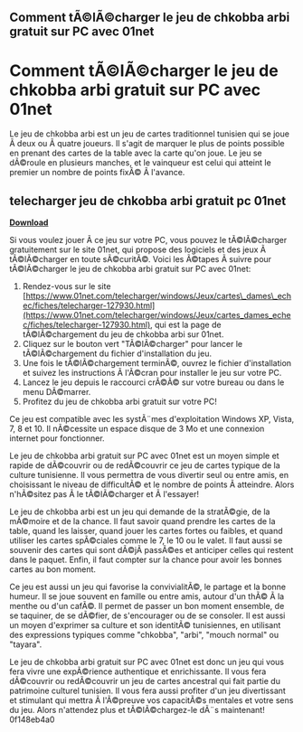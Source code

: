 ## Comment tÃ©lÃ©charger le jeu de chkobba arbi gratuit sur PC avec 01net

  
# Comment tÃ©lÃ©charger le jeu de chkobba arbi gratuit sur PC avec 01net
 
Le jeu de chkobba arbi est un jeu de cartes traditionnel tunisien qui se joue Ã  deux ou Ã  quatre joueurs. Il s'agit de marquer le plus de points possible en prenant des cartes de la table avec la carte qu'on joue. Le jeu se dÃ©roule en plusieurs manches, et le vainqueur est celui qui atteint le premier un nombre de points fixÃ© Ã  l'avance.
 
## telecharger jeu de chkobba arbi gratuit pc 01net


[**Download**](https://www.google.com/url?q=https%3A%2F%2Furllie.com%2F2tLxUE&sa=D&sntz=1&usg=AOvVaw2iJE0WYMN_qCPJoGkyTSTx)

 
Si vous voulez jouer Ã  ce jeu sur votre PC, vous pouvez le tÃ©lÃ©charger gratuitement sur le site 01net, qui propose des logiciels et des jeux Ã  tÃ©lÃ©charger en toute sÃ©curitÃ©. Voici les Ã©tapes Ã  suivre pour tÃ©lÃ©charger le jeu de chkobba arbi gratuit sur PC avec 01net:
 
1. Rendez-vous sur le site [https://www.01net.com/telecharger/windows/Jeux/cartes\_dames\_echec/fiches/telecharger-127930.html](https://www.01net.com/telecharger/windows/Jeux/cartes_dames_echec/fiches/telecharger-127930.html), qui est la page de tÃ©lÃ©chargement du jeu de chkobba arbi sur 01net.
2. Cliquez sur le bouton vert "TÃ©lÃ©charger" pour lancer le tÃ©lÃ©chargement du fichier d'installation du jeu.
3. Une fois le tÃ©lÃ©chargement terminÃ©, ouvrez le fichier d'installation et suivez les instructions Ã  l'Ã©cran pour installer le jeu sur votre PC.
4. Lancez le jeu depuis le raccourci crÃ©Ã© sur votre bureau ou dans le menu DÃ©marrer.
5. Profitez du jeu de chkobba arbi gratuit sur votre PC!

Ce jeu est compatible avec les systÃ¨mes d'exploitation Windows XP, Vista, 7, 8 et 10. Il nÃ©cessite un espace disque de 3 Mo et une connexion internet pour fonctionner.
 
Le jeu de chkobba arbi gratuit sur PC avec 01net est un moyen simple et rapide de dÃ©couvrir ou de redÃ©couvrir ce jeu de cartes typique de la culture tunisienne. Il vous permettra de vous divertir seul ou entre amis, en choisissant le niveau de difficultÃ© et le nombre de points Ã  atteindre. Alors n'hÃ©sitez pas Ã  le tÃ©lÃ©charger et Ã  l'essayer!

Le jeu de chkobba arbi est un jeu qui demande de la stratÃ©gie, de la mÃ©moire et de la chance. Il faut savoir quand prendre les cartes de la table, quand les laisser, quand jouer les cartes fortes ou faibles, et quand utiliser les cartes spÃ©ciales comme le 7, le 10 ou le valet. Il faut aussi se souvenir des cartes qui sont dÃ©jÃ  passÃ©es et anticiper celles qui restent dans le paquet. Enfin, il faut compter sur la chance pour avoir les bonnes cartes au bon moment.
 
Ce jeu est aussi un jeu qui favorise la convivialitÃ©, le partage et la bonne humeur. Il se joue souvent en famille ou entre amis, autour d'un thÃ© Ã  la menthe ou d'un cafÃ©. Il permet de passer un bon moment ensemble, de se taquiner, de se dÃ©fier, de s'encourager ou de se consoler. Il est aussi un moyen d'exprimer sa culture et son identitÃ© tunisiennes, en utilisant des expressions typiques comme "chkobba", "arbi", "mouch normal" ou "tayara".
 
Le jeu de chkobba arbi gratuit sur PC avec 01net est donc un jeu qui vous fera vivre une expÃ©rience authentique et enrichissante. Il vous fera dÃ©couvrir ou redÃ©couvrir un jeu de cartes ancestral qui fait partie du patrimoine culturel tunisien. Il vous fera aussi profiter d'un jeu divertissant et stimulant qui mettra Ã  l'Ã©preuve vos capacitÃ©s mentales et votre sens du jeu. Alors n'attendez plus et tÃ©lÃ©chargez-le dÃ¨s maintenant!
 0f148eb4a0
